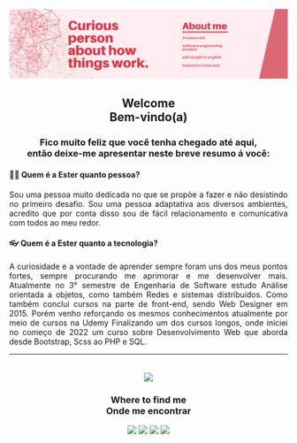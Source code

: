 <img src="BannerGitHub.png">
<h2  align="center"> Welcome  <br>  Bem-vindo(a) <br></h2>

<h3 align="center">Fico muito feliz que você tenha chegado até aqui,<br> então deixe-me apresentar neste breve resumo á você:</h3>
<h4><strong> 🙋🏻 Quem é a Ester quanto pessoa?</strong></h4>
<p align="justify">Sou uma pessoa muito dedicada no que se propõe a fazer e não desistindo no primeiro desafio. Sou uma pessoa adaptativa aos diversos ambientes, acredito que por conta disso sou de fácil relacionamento e comunicativa com todos ao meu redor.</p>

<h4><strong>👓 Quem é a Ester quanto a tecnologia?</strong></h4>
<p align="justify">A curiosidade e a vontade de aprender sempre foram uns dos meus pontos fortes, sempre procurando me aprimorar e me desenvolver mais. Atualmente no 3° semestre de Engenharia de Software estudo Análise orientada a objetos, como também Redes e sistemas distribuídos. Como também conclui cursos na parte de front-end, sendo Web Designer em 2015. Porém venho reforçando os mesmos conhecimentos atualmente por meio de cursos na Udemy Finalizando um dos cursos longos, onde iniciei no começo de 2022 um curso sobre Desenvolvimento Web que aborda desde Bootstrap, Scss ao PHP e SQL.</p>
<hr><br>

<div align="center"><img width=50% align="center" src="https://github-readme-stats.vercel.app/api/top-langs/?username=Ester-Farias&layout=compact&theme=white" /></div>

<div align="center">
<h3>Where to find me <br> Onde me encontrar</h3>
<a href="estersouza.tech"> <img src="https://img.shields.io/static/v1?style=for-the-badge&message=Portfolio&color=%23E4405F&logo=Internet+Explorer&logoColor=FFFFFF&label=" target="_blank"></a>
<a href="https://www.linkedin.com/in/ester-farias-de-souza/" target="_blank"><img src="https://img.shields.io/badge/-LinkedIn-%23E4405F?style=for-the-badge&logo=linkedin&logoColor=white" target="_blank"></a> 
<a href="mailto:esterfariasdesouza19@gmail.com"> <img src="https://img.shields.io/badge/-Gmail-%23E4405F?style=for-the-badge&logo=gmail&logoColor=white" target="_blank"></a>
<a href="https://instagram.com/estersouza99" target="_blank"><img src="https://img.shields.io/badge/-Instagram-%23E4405F?style=for-the-badge&logo=instagram&logoColor=white" target="_blank"></a>
</div>&nbsp;&nbsp;
